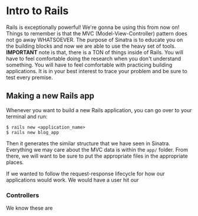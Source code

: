 # Intro to Rails

Rails is exceptionally powerful! We're gonna be using this from now on! Things
to remember is that the MVC (Model-View-Controller) pattern does not go away
WHATSOEVER. The purpose of Sinatra is to educate you on the building blocks
and now we are able to use the heavy set of tools. **IMPORTANT** note is that,
there is a TON of things inside of Rails. You will have to feel comfortable doing
the research when you don't understand something. You will have to feel comfortable
with practicing building applications. It is in your best interest to trace your
problem and be sure to test every premise.

## Making a new Rails app

Whenever you want to build a new Rails application, you can go over to your terminal
and run:

    $ rails new <application_name>
    $ rails new blog_app

Then it generates the similar structure that we have seen in Sinatra. Everything
we may care about the MVC data is within the `app/` folder. From there, we will
want to be sure to put the appropriate files in the appropriate places.

If we wanted to follow the request-response lifecycle for how our applications
would work. We would have a user hit our

### Controllers
We know these are
